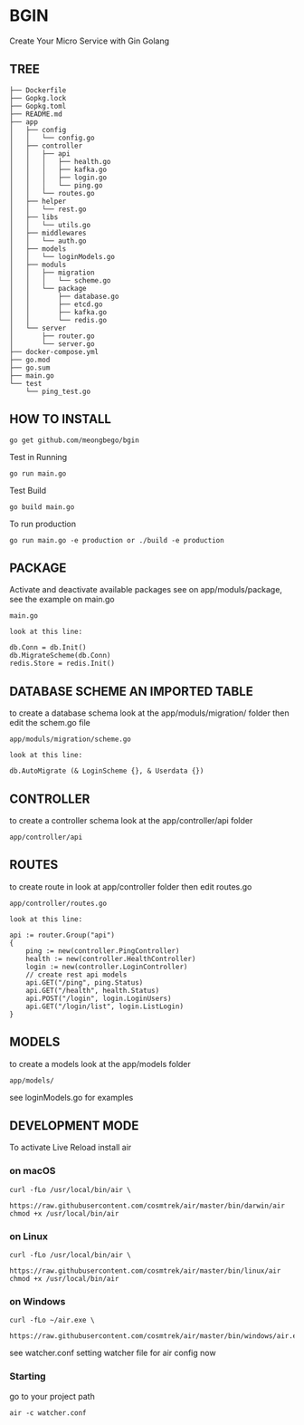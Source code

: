 # BGIN
Create Your Micro Service with Gin Golang

## TREE
```
├── Dockerfile
├── Gopkg.lock
├── Gopkg.toml
├── README.md
├── app
│   ├── config
│   │   └── config.go
│   ├── controller
│   │   ├── api
│   │   │   ├── health.go
│   │   │   ├── kafka.go
│   │   │   ├── login.go
│   │   │   └── ping.go
│   │   └── routes.go
│   ├── helper
│   │   └── rest.go
│   ├── libs
│   │   └── utils.go
│   ├── middlewares
│   │   └── auth.go
│   ├── models
│   │   └── loginModels.go
│   ├── moduls
│   │   ├── migration
│   │   │   └── scheme.go
│   │   └── package
│   │       ├── database.go
│   │       ├── etcd.go
│   │       ├── kafka.go
│   │       └── redis.go
│   └── server
│       ├── router.go
│       └── server.go
├── docker-compose.yml
├── go.mod
├── go.sum
├── main.go
└── test
    └── ping_test.go
```

## HOW TO INSTALL 
```
go get github.com/meongbego/bgin
```

Test in Running

```
go run main.go
```

Test Build 

```
go build main.go
```

To run production
```
go run main.go -e production or ./build -e production
```

## PACKAGE
Activate and deactivate available packages see on app/moduls/package, see the example on main.go
```
main.go

look at this line:

db.Conn = db.Init()
db.MigrateScheme(db.Conn)
redis.Store = redis.Init()
```


## DATABASE SCHEME AN IMPORTED TABLE
to create a database schema look at the app/moduls/migration/ folder then edit the schem.go file

```
app/moduls/migration/scheme.go

look at this line:

db.AutoMigrate (& LoginScheme {}, & Userdata {})
```
## CONTROLLER
to create a controller schema look at the app/controller/api folder

```
app/controller/api
```

## ROUTES
to create route in look at app/controller folder then edit routes.go
```
app/controller/routes.go

look at this line:

api := router.Group("api")
{
    ping := new(controller.PingController)
    health := new(controller.HealthController)
    login := new(controller.LoginController)
    // create rest api models
    api.GET("/ping", ping.Status)
    api.GET("/health", health.Status)
    api.POST("/login", login.LoginUsers)
    api.GET("/login/list", login.ListLogin)
}
```

## MODELS
to create a models look at the app/models folder

```
app/models/
```
see loginModels.go for examples


## DEVELOPMENT MODE

To activate Live Reload install air 
### on macOS

```
curl -fLo /usr/local/bin/air \
    https://raw.githubusercontent.com/cosmtrek/air/master/bin/darwin/air
chmod +x /usr/local/bin/air
```

### on Linux

```
curl -fLo /usr/local/bin/air \
    https://raw.githubusercontent.com/cosmtrek/air/master/bin/linux/air
chmod +x /usr/local/bin/air
```

### on Windows

```
curl -fLo ~/air.exe \
    https://raw.githubusercontent.com/cosmtrek/air/master/bin/windows/air.exe
```

see watcher.conf setting watcher file for air config now

### Starting
go to your project path
```
air -c watcher.conf
```




